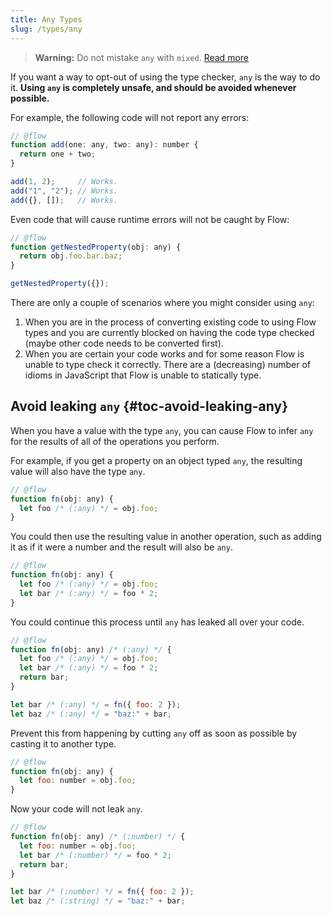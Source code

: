```yaml
---
title: Any Types
slug: /types/any
---
```


> **Warning:** Do not mistake `any` with `mixed`. [Read more](../mixed)

If you want a way to opt-out of using the type checker, `any` is the way to do
it. **Using `any` is completely unsafe, and should be avoided whenever
possible.**

For example, the following code will not report any errors:

```js flow-check
// @flow
function add(one: any, two: any): number {
  return one + two;
}

add(1, 2);     // Works.
add("1", "2"); // Works.
add({}, []);   // Works.
```

Even code that will cause runtime errors will not be caught by Flow:

```js flow-check
// @flow
function getNestedProperty(obj: any) {
  return obj.foo.bar.baz;
}

getNestedProperty({});
```

There are only a couple of scenarios where you might consider using `any`:

1. When you are in the process of converting existing code to using Flow
  types and you are currently blocked on having the code type checked (maybe
  other code needs to be converted first).
2. When you are certain your code works and for some reason Flow is unable to
  type check it correctly. There are a (decreasing) number of idioms in
  JavaScript that Flow is unable to statically type.

## Avoid leaking `any` {#toc-avoid-leaking-any}

When you have a value with the type `any`, you can cause Flow to infer `any`
for the results of all of the operations you perform.

For example, if you get a property on an object typed `any`, the resulting
value will also have the type `any`.

```js flow-check
// @flow
function fn(obj: any) {
  let foo /* (:any) */ = obj.foo;
}
```

You could then use the resulting value in another operation, such as adding it
as if it were a number and the result will also be `any`.

```js flow-check
// @flow
function fn(obj: any) {
  let foo /* (:any) */ = obj.foo;
  let bar /* (:any) */ = foo * 2;
}
```

You could continue this process until `any` has leaked all over your code.

```js flow-check
// @flow
function fn(obj: any) /* (:any) */ {
  let foo /* (:any) */ = obj.foo;
  let bar /* (:any) */ = foo * 2;
  return bar;
}

let bar /* (:any) */ = fn({ foo: 2 });
let baz /* (:any) */ = "baz:" + bar;
```

Prevent this from happening by cutting `any` off as soon as possible by casting
it to another type.

```js flow-check
// @flow
function fn(obj: any) {
  let foo: number = obj.foo;
}
```

Now your code will not leak `any`.

```js flow-check
// @flow
function fn(obj: any) /* (:number) */ {
  let foo: number = obj.foo;
  let bar /* (:number) */ = foo * 2;
  return bar;
}

let bar /* (:number) */ = fn({ foo: 2 });
let baz /* (:string) */ = "baz:" + bar;
```

